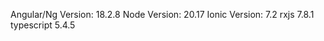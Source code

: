 Angular/Ng Version: 18.2.8
Node Version: 20.17
Ionic Version: 7.2
rxjs                            7.8.1
typescript                      5.4.5
